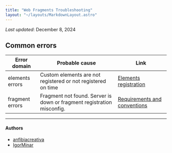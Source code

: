 ```yaml
---
title: "Web Fragments Troubleshooting"
layout: "~/layouts/MarkdownLayout.astro"
---
```


_Last updated_: December 8, 2024

## Common errors

| Error domain    | Probable cause                                                         | Link                                                                                                 |
| --------------- | ---------------------------------------------------------------------- | ---------------------------------------------------------------------------------------------------- |
| elements errors | Custom elements are not registered or not registered on time           | <a href="../documentation/elements">Elements registration</a>                                        |
| fragment errors | Fragment not found. Server is down or fragment registration misconfig. | <a href="../documentation/gateway#pre-requirements-and-conventions">Requirements and conventions</a> |

---

#### Authors

<ul class="authors">
	<li class="author">
		<a href="https://github.com/anfibiacreativa">anfibiacreativa</a>
	</li>
	<li class="author">
		<a href="https://github.com/igorminar">IgorMinar</a>
	</li>
</ul>

